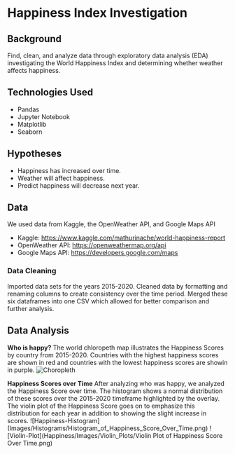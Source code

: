# Happiness Index Investigation

## Background
Find, clean, and analyze data through exploratory data analysis (EDA) investigating the World Happiness Index and determining whether weather affects happiness.

## Technologies Used
- Pandas
- Jupyter Notebook
- Matplotlib
- Seaborn

## Hypotheses
- Happiness has increased over time.
- Weather will affect happiness.
- Predict happiness will decrease next year.

## Data
We used data from Kaggle, the OpenWeather API, and Google Maps API
- Kaggle: https://www.kaggle.com/mathurinache/world-happiness-report
- OpenWeather API: https://openweathermap.org/api
- Google Maps API: https://developers.google.com/maps

### Data Cleaning
Imported data sets for the years 2015-2020. Cleaned data by formatting and renaming columns to create consistency over the time period.  Merged these six dataframes into one CSV which allowed for better comparison and further analysis.

## Data Analysis
__Who is happy?__
The world chloropeth map illustrates the Happiness Scores by country from 2015-2020. Countries with the highest happiness scores are shown in red and countries with the lowest happiness scores are showin in purple.
![Choropleth]()

__Happiness Scores over Time__
After analyzing who was happy, we analyzed the Happiness Score over time. The histogram shows a normal distribution of these scores over the 2015-2020 timeframe highlighted by the overlay. The violin plot of the Happiness Score goes on to emphasize this distribution for each year in addition to showing the slight increase in scores.
![Happiness-Histogram] (Images/Histograms/Histogram_of_Happiness_Score_Over_Time.png)
![Violin-Plot](Happiness/Images/Violin_Plots/Violin Plot of Happiness Score Over Time.png)

